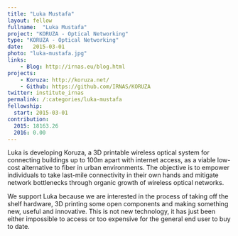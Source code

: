 ```yaml
---
title: "Luka Mustafa"
layout: fellow 
fullname:  "Luka Mustafa"
project: "KORUZA - Optical Networking"
type: "KORUZA - Optical Networking"
date:   2015-03-01
photo: "luka-mustafa.jpg"
links: 
    - Blog: http://irnas.eu/blog.html
projects:
    - Koruza: http://koruza.net/
    - Github: https://github.com/IRNAS/KORUZA
twitter: institute_irnas
permalink: /:categories/luka-mustafa
fellowship:
  start: 2015-03-01
contribution:
  2015: 18163.26
  2016: 0.00
---
```


Luka is developing Koruza, a 3D printable wireless optical system for connecting buildings up to 100m apart with internet access, as a viable low-cost alternative to fiber in urban environments. The objective is to empower individuals to take last-mile connectivity in their own hands and mitigate network bottlenecks through organic growth of wireless optical networks.

We support Luka because we are interested in the process of taking off the shelf hardware, 3D printing some open components and making something new, useful and innovative. This is not new technology, it has just been either impossible to access or too expensive for the general end user to buy to date.

